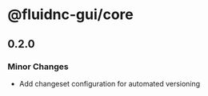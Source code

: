 # @fluidnc-gui/core

## 0.2.0

### Minor Changes

- Add changeset configuration for automated versioning
